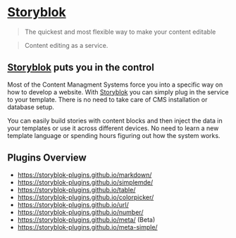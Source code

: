 # [Storyblok](https://www.storyblok.com)
> The quickest and most flexible way to make your content editable

> Content editing as a service.

## [Storyblok](https://www.storyblok.com) puts you in the control
Most of the Content Managment Systems force you into a specific way on how to develop a website. With [Storyblok](https://www.storyblok.com) you can simply plug in the service to your template. There is no need to take care of CMS installation or database setup.

You can easily build stories with content blocks and then inject the data in your templates or use it across different devices. No need to learn a new template language or spending hours figuring out how the system works.

## Plugins Overview

- https://storyblok-plugins.github.io/markdown/
- https://storyblok-plugins.github.io/simplemde/
- https://storyblok-plugins.github.io/table/
- https://storyblok-plugins.github.io/colorpicker/
- https://storyblok-plugins.github.io/url/
- https://storyblok-plugins.github.io/number/
- https://storyblok-plugins.github.io/meta/ (Beta)
- https://storyblok-plugins.github.io/meta-simple/

